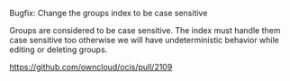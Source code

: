 Bugfix: Change the groups index to be case sensitive 

Groups are considered to be case sensitive. The index must handle them case sensitive too otherwise we will have undeterministic behavior while editing or deleting groups.

https://github.com/owncloud/ocis/pull/2109
